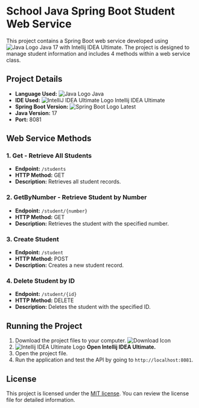 # School Java Spring Boot Student Web Service

This project contains a Spring Boot web service developed using ![Java Logo](https://img.icons8.com/color/20/000000/java-coffee-cup-logo.png) Java 17 with Intellij IDEA Ultimate. The project is designed to manage student information and includes 4 methods within a web service class.

## Project Details

- **Language Used:** ![Java Logo](https://img.icons8.com/color/20/000000/java-coffee-cup-logo.png) Java
- **IDE Used:** ![IntelliJ IDEA Ultimate Logo](https://img.icons8.com/color/20/000000/intellij-idea.png) Intellij IDEA Ultimate
- **Spring Boot Version:** ![Spring Boot Logo](https://img.icons8.com/color/20/000000/spring-logo.png) Latest
- **Java Version:** 17
- **Port:** 8081

## Web Service Methods

### 1. Get - Retrieve All Students

- **Endpoint:** `/students`
- **HTTP Method:** GET
- **Description:** Retrieves all student records.

### 2. GetByNumber - Retrieve Student by Number

- **Endpoint:** `/student/{number}`
- **HTTP Method:** GET
- **Description:** Retrieves the student with the specified number.

### 3. Create Student

- **Endpoint:** `/student`
- **HTTP Method:** POST
- **Description:** Creates a new student record.

### 4. Delete Student by ID

- **Endpoint:** `/student/{id}`
- **HTTP Method:** DELETE
- **Description:** Deletes the student with the specified ID.

## Running the Project

1. Download the project files to your computer. ![Download Icon](https://img.icons8.com/color/48/000000/download.png)
2. ![Intellij IDEA Ultimate Logo](https://img.icons8.com/color/20/000000/intellij-idea.png) **Open Intellij IDEA Ultimate.**
3. Open the project file.
4. Run the application and test the API by going to `http://localhost:8081`.

## License

This project is licensed under the [MIT license](LICENSE). You can review the license file for detailed information.
